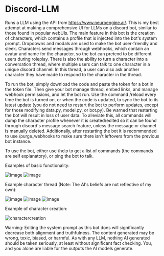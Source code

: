 # Discord-LLM
Runs a LLM using the API from https://www.neuroengine.ai/. 
This is my best attempt at making a comprehensive UI for LLMs on a discord bot, similar to those found in popular webUIs. The main feature in this bot is the creation of characters, which contains a profile that is injected into the bot's system prompt. Dropdowns and modals are used to make the bot user-friendly and sleek. Characters send messages through webhooks, which contain an avatar and name for the character, so the bot can pretend to be different users during roleplay. There is also the ability to turn a character into a conversation thread, where multiple users can talk to one character in a unique discord channel. In this thread, a user can also ask another character they have made to respond to the character in the thread.

To run the bot, simply download the code and paste the token for a bot in the token file. Then give your bot manage thread, embed links, and manage webhook permissions, and let the bot run. Use the command /reload every time the bot is turned on, or when the code is updated, to sync the bot to its latest update (you do not need to restart the bot to perform updates, except for those modifying data.py, model.py, or bot.py). Be warned that restarting the bot will result in loss of user data. To alleviate this, all commands will dump the character profile whenever it is created/edited so it can be found through discord's message search feature, unless the message or channel is manually deleted. Additionally, after restarting the bot it is recommended to use /purge_webhooks to make sure there isn't leftovers from the previous bot instance.

To use the bot, either use /help to get a list of commands (the commands are self explanatory), or ping the bot to talk.

Examples of basic functionality:

![image](https://github.com/Green0-0/Discord-LLM/assets/138409197/ea23e408-5fa5-4827-bb55-c330709491a1)
![image](https://github.com/Green0-0/Discord-LLM/assets/138409197/23a824a9-5647-4f78-9a6f-09c83de6f72c)

Example character thread (Note: The AI's beliefs are not reflective of my own):

![image](https://github.com/Green0-0/Discord-LLM/assets/138409197/8ee22300-2ad0-4472-bdfa-59d2766f8cf9)
![image](https://github.com/Green0-0/Discord-LLM/assets/138409197/e70b82d6-ce39-49d5-a9c8-5ca388f5990b)
![image](https://github.com/Green0-0/Discord-LLM/assets/138409197/cf7de5db-2956-4be6-85be-8bbcce7a4bed)


Example of character creation:

![charactercreation](https://github.com/Green0-0/Discord-LLM/assets/138409197/1d3b5134-06c5-49e6-9ab6-5d0524f51b05)

Warning:
Editing the system prompt as this bot does will significantly decrease both alignment and truthfulness. The content generated may be wrong, toxic, biased, or harmful. As with any LLM, nothing AI generated should be taken seriously, at least without significant fact checking. You, and you alone are liable for the outputs the AI models generate.
